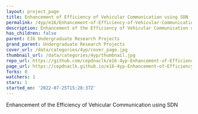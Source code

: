```yaml
---
layout: project_page
title: Enhancement of Efficiency of Vehicular Communication using SDN
permalink: /4yp/e16/Enhancement-of-Efficiency-of-Vehicular-Communication-using-SDN/
description: Enhancement of the Efficiency of Vehicular Communication using SDN
has_children: false
parent: E16 Undergraduate Research Projects
grand_parent: Undergraduate Research Projects
cover_url: /data/categories/4yp/cover_page.jpg
thumbnail_url: /data/categories/4yp/thumbnail.jpg
repo_url: https://github.com/cepdnaclk/e16-4yp-Enhancement-of-Efficiency-of-Vehicular-Communication-using-SDN
page_url: https://cepdnaclk.github.io/e16-4yp-Enhancement-of-Efficiency-of-Vehicular-Communication-using-SDN
forks: 0
watchers: 1
stars: 1
started_on: '2022-07-25T15:28:37Z'
---
```


Enhancement of the Efficiency of Vehicular Communication using SDN